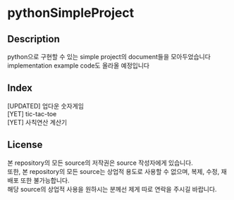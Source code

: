 # pythonSimpleProject


## Description

python으로 구현할 수 있는 simple project의 document들을 모아두었습니다<br>
implementation example code도 올라올 예정입니다<br>


## Index

[UPDATED] 업다운 숫자게임<br>
[YET] tic-tac-toe<br>
[YET] 사칙연산 계산기<br>


## License

본 repository의 모든 source의 저작권은 source 작성자에게 있습니다.<br>
또한, 본 repository의 모든 source는 상업적 용도로 사용할 수 없으며, 복제, 수정, 재배포 또한 불가능합니다.<br>
해당 source의 상업적 사용을 원하시는 분께선 제게 따로 연락을 주시길 바랍니다.<br>

